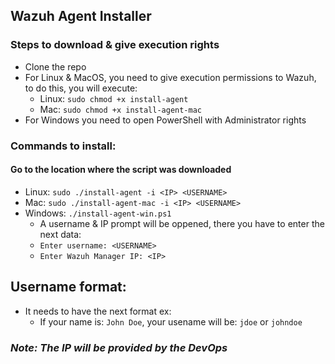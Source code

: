 ## Wazuh Agent Installer

### Steps to download & give execution rights
- Clone the repo
- For Linux & MacOS, you need to give execution permissions to Wazuh, to do this, you will execute: 
    - Linux: `sudo chmod +x install-agent`
    - Mac: `sudo chmod +x install-agent-mac`
- For Windows you need to open PowerShell with Administrator rights

### Commands to install:
#### Go to the location where the script was downloaded
- Linux: `sudo ./install-agent -i <IP> <USERNAME>`
- Mac: `sudo ./install-agent-mac -i <IP> <USERNAME>`
- Windows: `./install-agent-win.ps1`
    - A username & IP prompt will be oppened, there you have to enter the next data:
    - `Enter username: <USERNAME>`
    - `Enter Wazuh Manager IP: <IP>`

## Username format:
- It needs to have the next format ex:
    - If your name is: `John Doe`, your usename will be: `jdoe` or `johndoe`

### *Note: The IP will be provided by the DevOps*
